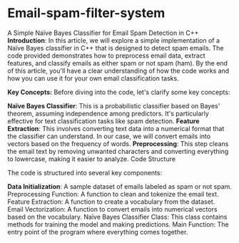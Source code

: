 # Email-spam-filter-system
A Simple Naïve Bayes Classifier for Email Spam Detection in C++
**Introduction**:
In this article, we will explore a simple implementation of a Naïve Bayes classifier in C++ that is designed to detect spam emails. The code provided demonstrates how to preprocess email data, extract features, and classify emails as either spam or not spam (ham). By the end of this article, you'll have a clear understanding of how the code works and how you can use it for your own email classification tasks.

**Key Concepts:**
Before diving into the code, let's clarify some key concepts:

**Naïve Bayes Classifier**: This is a probabilistic classifier based on Bayes' theorem, assuming independence among predictors. It's particularly effective for text classification tasks like spam detection.
**Feature Extraction**: This involves converting text data into a numerical format that the classifier can understand. In our case, we will convert emails into vectors based on the frequency of words.
**Preprocessing**: This step cleans the email text by removing unwanted characters and converting everything to lowercase, making it easier to analyze.
Code Structure



The code is structured into several key components:

**Data Initialization**: A sample dataset of emails labeled as spam or not spam.
Preprocessing Function: A function to clean and tokenize the email text.
Feature Extraction: A function to create a vocabulary from the dataset.
Email Vectorization: A function to convert emails into numerical vectors based on the vocabulary.
Naïve Bayes Classifier Class: This class contains methods for training the model and making predictions.
Main Function: The entry point of the program where everything comes together.
